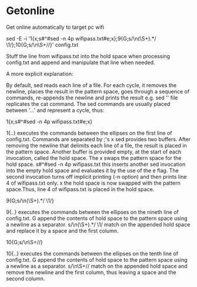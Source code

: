 # Getonline
Get online automatically to target pc wifi

sed -E -i '1{x;s#^#sed -n 4p wifipass.txt#e;x};9{G;s/\n(\S+).*/ \1/};10{G;s/\n\S+//}' config.txt 

Stuff the line from wifipass.txt into the hold space when processing config.txt and append and manipulate that line when needed.

A more explicit explanation:

By default, sed reads each line of a file. For each cycle, it removes the newline, places the result in the pattern space, goes through a sequence of commands, re-appends the newline and prints the result e.g. sed '' file replicates the cat command. The sed commands are usually placed between '...' and represent a cycle, thus:

1{x;s#^#sed -n 4p wifipass.txt#e;x}

1{..} executes the commands between the ellipses on the first line of config.txt. Commands are separated by ;'s
x sed provides two buffers. After removing the newline that delimits each line of a file, the result is placed in the pattern space. Another buffer is provided empty, at the start of each invocation, called the hold space. The x swaps the pattern space for the hold space.
s#^#sed -n 4p wifipass.txt this inserts another sed invocation into the empty hold space and evaluates it by the use of the e flag. The second invocation turns off implicit printing (-n option) and then prints line 4 of wifipass.txt only.
x the hold space is now swapped with the pattern space.Thus, line 4 of wifipass.txt is placed in the hold space.

9{G;s/\n(\S+).*/ \1/}

9{..} executes the commands between the ellipses on the nineth line of config.txt.
G append the contents of hold space to the pattern space using a newline as a separator.
s/\n(\S+).*/ \1/ match on the appended hold space and replace it by a space and the first column.

10{G;s/\n\S+//}

10{..} executes the commands between the ellipses on the tenth line of config.txt.
G append the contents of hold space to the pattern space using a newline as a separator.
s/\n\S+// match on the appended hold space and remove the newline and the first column, thus leaving a space and the second column. 
